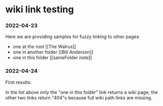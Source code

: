 # wiki link testing
### 2022-04-23
Here we are providing samples for fuzzy linking to other pages:

  - one at the root [[The Walrus]]
  - one in another folder [[Bill Anderson]]
  - one in this folder [[sameFolder note]]
  
  
### 2022-04-24
First results:

 In the list above only the "one in this folder" link returns a wiki page; the other two links return "404"s because full wiki path links are missing.